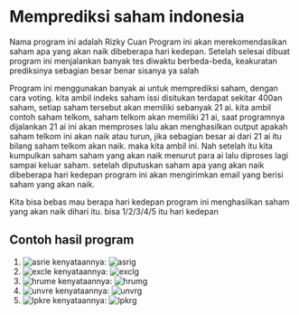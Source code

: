 # Memprediksi saham indonesia

Nama program ini adalah Rizky Cuan
Program ini akan merekomendasikan saham apa yang akan naik dibeberapa hari kedepan. Setelah selesai dibuat program ini menjalankan banyak tes diwaktu berbeda-beda, keakuratan prediksinya sebagian besar benar sisanya ya salah

Program ini menggunakan banyak ai untuk memprediksi saham, dengan cara voting. 
kita ambil indeks saham issi disitukan terdapat sekitar 400an saham, setiap saham tersebut akan memiliki sebanyak 21 ai. kita ambil contoh saham telkom, saham telkom akan memiliki 21 ai, saat programnya dijalankan 21 ai ini akan memproses lalu akan menghasilkan output apakah saham telkom ini akan naik atau turun, jika sebagian besar ai dari 21 ai itu bilang saham telkom akan naik. maka kita ambil ini. Nah setelah itu kita kumpulkan saham saham yang akan naik menurut para ai lalu diproses lagi sampai keluar saham. setelah diputuskan saham apa yang akan naik dibeberapa hari kedepan program ini akan mengirimkan email yang berisi saham yang akan naik.

Kita bisa bebas mau berapa hari kedepan program ini menghasilkan saham yang akan naik dihari itu. bisa 1/2/3/4/5 itu hari kedepan

## Contoh hasil program
1. ![asrie](https://user-images.githubusercontent.com/92434748/179344313-693e378e-a5c8-441e-abd3-134e5ba92ff7.jpg)
kenyataannya:
![asrig](https://user-images.githubusercontent.com/92434748/179344340-81c76c84-fa4d-455c-b7ff-e34bdcf6d229.jpg)
2. ![excle](https://user-images.githubusercontent.com/92434748/179344386-d9bd8704-1830-4fd0-8f21-a269a60a5779.jpg)
kenyataannya:
![exclg](https://user-images.githubusercontent.com/92434748/179344401-a6e564c3-a970-4f6e-bb20-f6af9c3bba0f.jpg)
3. ![hrume](https://user-images.githubusercontent.com/92434748/179344415-f42268fc-f4c8-4f0e-b5f4-aa16e4a0bdd3.jpg)
kenyataannya:
![hrumg](https://user-images.githubusercontent.com/92434748/179344445-457b2eba-634c-4e4a-b5c3-2adb58259213.jpg)
4. ![unvre](https://user-images.githubusercontent.com/92434748/179344457-c00f30fa-743b-44f8-bbe6-215a66c81949.jpg)
kenyataannya:
![unvrg](https://user-images.githubusercontent.com/92434748/179344477-fee7bb44-7eaf-410f-9f45-028ee21ef709.jpg)
5. ![lpkre](https://user-images.githubusercontent.com/92434748/179344502-bde14d79-57ff-4105-9e2c-1328205c8aa6.jpg)
kenyataannya:
![lpkrg](https://user-images.githubusercontent.com/92434748/179344513-4a98227c-e606-4004-a2f2-2b4d4263436b.jpg)
